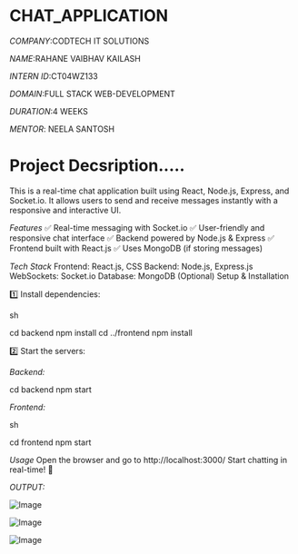# CHAT_APPLICATION

*COMPANY*:CODTECH IT SOLUTIONS

*NAME*:RAHANE VAIBHAV KAILASH

*INTERN ID*:CT04WZ133

*DOMAIN*:FULL STACK WEB-DEVELOPMENT

*DURATION*:4 WEEKS

*MENTOR*: NEELA SANTOSH

# Project Decsription.....

This is a real-time chat application built using React, Node.js, Express, and Socket.io. It allows users to send and receive messages instantly with a responsive and interactive UI.

*Features*
✅ Real-time messaging with Socket.io
✅ User-friendly and responsive chat interface
✅ Backend powered by Node.js & Express
✅ Frontend built with React.js
✅ Uses MongoDB (if storing messages)

*Tech Stack*
Frontend: React.js, CSS
Backend: Node.js, Express.js
WebSockets: Socket.io
Database: MongoDB (Optional)
Setup & Installation

1️⃣ Install dependencies:

sh

cd backend
npm install
cd ../frontend
npm install

2️⃣ Start the servers:

*Backend:*

cd backend
npm start

*Frontend:*

sh

cd frontend
npm start

*Usage*
Open the browser and go to http://localhost:3000/
Start chatting in real-time! 🎉


*OUTPUT:*

![Image](https://github.com/user-attachments/assets/90a3d569-7bb1-47aa-ade2-228cc952bea8)

![Image](https://github.com/user-attachments/assets/7f637a3b-3500-4935-98e5-1d0d5b92ae9e)

![Image](https://github.com/user-attachments/assets/912c5a63-d5ff-47e6-851f-5bb70ff2e486)
